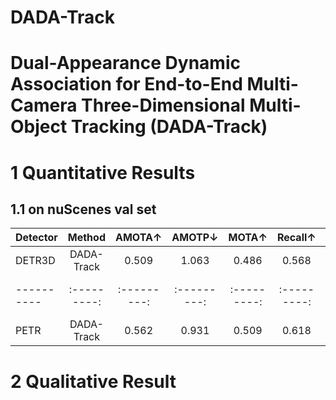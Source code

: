 # DADA-Track
﻿Dual-Appearance Dynamic Association for End-to-End Multi-Camera Three-Dimensional
Multi-Object Tracking (DADA-Track)
 ===
 
# 1 Quantitative Results
## 1.1 on nuScenes val set
 Detector  | Method    | AMOTA↑    | AMOTP↓    | MOTA↑     | Recall↑   | IDS↓
---------- |:---------:|:---------:|:---------:|:---------:|:---------:|:---------:
 DETR3D    | DADA-Track|0.509      | 1.063     | 0.486     | 0.568     | 432 
 ----------|:---------:|:---------:|:---------:|:---------:|:---------:|:---------:
 PETR      | DADA-Track|0.562      | 0.931     | 0.509     | 0.618     | 391 

 # 2 Qualitative Result
 
